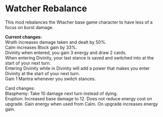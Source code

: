 # Watcher Rebalance
This mod rebalances the Wtacher base game character to have less of a focus on burst damage.

**Current changes:**  
Wrath increases damage taken and dealt by 50%.  
Calm increases Block gain by 33%.  
Divinity when entered, you gain 3 energy and draw 2 cards.  
When entering Divinity, your last stance is saved and switched into at the start of your next turn.   
Entering Divinity while in Divinity will add a power that makes you enter Divinity at the start of your next turn.  
Gain 1 Mantra whenever you switch stances.  
  
Card changes:  
Blasphemy: Take 10 damage next turn instead of dying.  
Eruption: Increased base damage to 12. Does not reduce energy cost on upgrade. Gain energy when used from Calm. On upgrade increases energy gain.  
